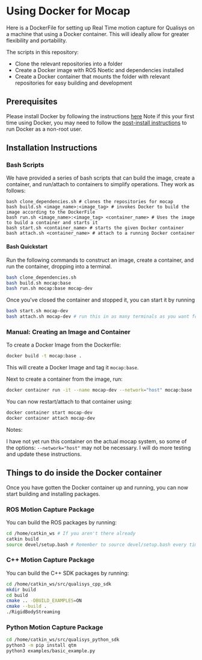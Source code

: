 # Using Docker for Mocap

Here is a DockerFile for setting up Real Time motion capture for Qualisys on a machine that using a Docker container.
This will ideally allow for greater flexibility and portability.

The scripts in this repository:
- Clone the relevant repositories into a folder
- Create a Docker image with ROS Noetic and dependencies installed
- Create a Docker container that mounts the folder with relevant repositories for easy building and development


## Prerequisites

Please install Docker by following the instructions [here](https://docs.docker.com/engine/install/)
Note if this your first time using Docker, you may need to follow the [post-install instructions](https://docs.docker.com/engine/install/linux-postinstall/) to run Docker as a non-root user.


## Installation Instructions

### Bash Scripts
We have provided a series of bash scripts that can build the image, create a container, and run/attach to containers to simplify operations. They work as follows:

```
bash clone_dependencies.sh # clones the repositories for mocap
bash build.sh <image_name>:<image_tag> # invokes Docker to build the image according to the DockerFile
bash run.sh <image_name>:<image_tag> <container_name> # Uses the image to build a container and starts it
bash start.sh <container_name> # starts the given Docker container
bash attach.sh <container_name> # attach to a running Docker container
```

#### Bash Quickstart

Run the following commands to construct an image, create a container, and run the container, dropping into a terminal.

``` bash
bash clone_dependencies.sh
bash build.sh mocap:base
bash run.sh mocap:base mocap-dev
```

Once you've closed the container and stopped it, you can start it by running
``` bash
bash start.sh mocap-dev
bash attach.sh mocap-dev # run this in as many terminals as you want for multiple views into a container
```

### Manual: Creating an Image and Container

To create a Docker Image from the Dockerfile:

``` bash
docker build -t mocap:base .
```

This will create a Docker Image and tag it `mocap:base`.


Next to create a container from the image, run:
``` bash
docker container run -it --name mocap-dev --network="host" mocap:base 
```

You can now restart/attach to that container using:

``` bash
docker container start mocap-dev
docker container attach mocap-dev
```

Notes:

I have not yet run this container on the actual mocap system, so some of the options: `--network="host"` may not be necessary. I will do more testing and update these instructions.


## Things to do inside the Docker container

Once you have gotten the Docker container up and running, you can now start building and installing packages.

### ROS Motion Capture Package
You can build the ROS packages by running:
``` bash
cd /home/catkin_ws # If you aren't there already
catkin build
source devel/setup.bash # Remember to source devel/setup.bash every time you restart the container
```

### C++ Motion Capture Package
You can build the C++ SDK packages by running:

``` bash
cd /home/catkin_ws/src/qualisys_cpp_sdk
mkdir build
cd build
cmake .. -DBUILD_EXAMPLES=ON
cmake --build .
./RigidBodyStreaming
```

### Python Motion Capture Package

```bash
cd /home/catkin_ws/src/qualisys_python_sdk
python3 -m pip install qtm
python3 examples/basic_example.py
```
